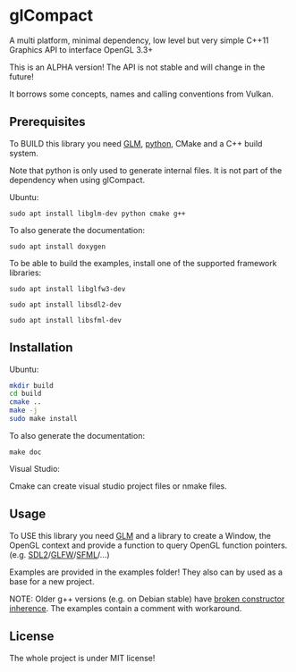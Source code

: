 # glCompact
A multi platform, minimal dependency, low level but very simple C++11 Graphics API to interface OpenGL 3.3+

This is an ALPHA version! The API is not stable and will change in the future!

It borrows some concepts, names and calling conventions from Vulkan.

## Prerequisites

To BUILD this library you need [GLM](https://github.com/g-truc/glm), [python](https://www.python.org), CMake and a C++ build system.

Note that python is only used to generate internal files. It is not part of the dependency when using glCompact.

Ubuntu:

```
sudo apt install libglm-dev python cmake g++
```

To also generate the documentation:

```
sudo apt install doxygen
```

To be able to build the examples, install one of the supported framework libraries:

```
sudo apt install libglfw3-dev
```

```
sudo apt install libsdl2-dev
```

```
sudo apt install libsfml-dev
```

## Installation

Ubuntu:

```sh
mkdir build
cd build
cmake ..
make -j
sudo make install
```

To also generate the documentation:

```
make doc
```

Visual Studio:

Cmake can create visual studio project files or nmake files.

## Usage

To USE this library you need [GLM](https://github.com/g-truc/glm) and a library to create a Window, the OpenGL context and provide a function to query OpenGL function pointers. (e.g. [SDL2](https://www.libsdl.org)/[GLFW](https://www.glfw.org/)/[SFML](https://www.sfml-dev.org/)/...)

Examples are provided in the examples folder! They also can by used as a base for a new project.

NOTE: Older g++ versions (e.g. on Debian stable) have [broken constructor inherence](https://bugzilla.redhat.com/show_bug.cgi?id=1419687).
The examples contain a comment with workaround.

## License

The whole project is under MIT license!
